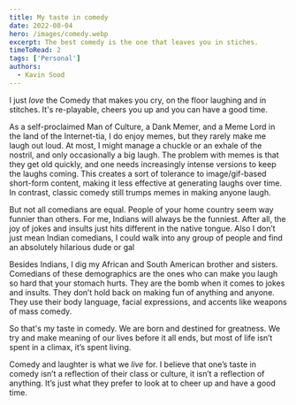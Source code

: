 ```yaml
---
title: My taste in comedy
date: 2022-08-04
hero: /images/comedy.webp
excerpt: The best comedy is the one that leaves you in stiches.
timeToRead: 2
tags: ['Personal']
authors:
  - Kavin Sood
---
```


I just *love* the Comedy that makes you cry, on the floor laughing and in stitches. It's re-playable, cheers you up and you can have a good time.

As a self-proclaimed Man of Culture, a Dank Memer, and a Meme Lord in the land of the Internet-tia, I do enjoy memes, but they rarely make me laugh out loud. At most, I might manage a chuckle or an exhale of the nostril, and only occasionally a big laugh. The problem with memes is that they get old quickly, and one needs increasingly intense versions to keep the laughs coming. This creates a sort of tolerance to image/gif-based short-form content, making it less effective at generating laughs over time. In contrast, classic comedy still trumps memes in making anyone laugh.

But not all comedians are equal. People of your home country seem way funnier than others. For me, Indians will always be the funniest. After all, the joy of jokes and insults just hits different in the native tongue. Also I don’t just mean Indian comedians, I could walk into any group of people and find an absolutely hilarious dude or gal

Besides Indians, I dig my African and South American brother and sisters. Comedians of these demographics are the ones who can make you laugh so hard that your stomach hurts. They are the bomb when it comes to jokes and insults. They don’t hold back on making fun of anything and anyone. They use their body language, facial expressions, and accents like weapons of mass comedy.

So that's my taste in comedy. We are born and destined for greatness. We try and make meaning of our lives before it all ends, but most of life isn’t spent in a climax, it’s spent living.

Comedy and laughter is what we _live_ for. I believe that one’s taste in comedy isn’t a reflection of their class or culture, it isn’t a reflection of anything. It’s just what they prefer to look at to cheer up and have a good time.